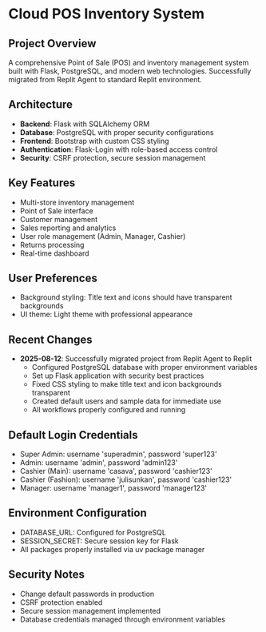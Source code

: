 # Cloud POS Inventory System

## Project Overview
A comprehensive Point of Sale (POS) and inventory management system built with Flask, PostgreSQL, and modern web technologies. Successfully migrated from Replit Agent to standard Replit environment.

## Architecture
- **Backend**: Flask with SQLAlchemy ORM
- **Database**: PostgreSQL with proper security configurations
- **Frontend**: Bootstrap with custom CSS styling
- **Authentication**: Flask-Login with role-based access control
- **Security**: CSRF protection, secure session management

## Key Features
- Multi-store inventory management
- Point of Sale interface
- Customer management
- Sales reporting and analytics
- User role management (Admin, Manager, Cashier)
- Returns processing
- Real-time dashboard

## User Preferences
- Background styling: Title text and icons should have transparent backgrounds
- UI theme: Light theme with professional appearance

## Recent Changes
- **2025-08-12**: Successfully migrated project from Replit Agent to Replit
  - Configured PostgreSQL database with proper environment variables
  - Set up Flask application with security best practices
  - Fixed CSS styling to make title text and icon backgrounds transparent
  - Created default users and sample data for immediate use
  - All workflows properly configured and running

## Default Login Credentials
- Super Admin: username 'superadmin', password 'super123'
- Admin: username 'admin', password 'admin123'
- Cashier (Main): username 'casava', password 'cashier123'
- Cashier (Fashion): username 'julisunkan', password 'cashier123'
- Manager: username 'manager1', password 'manager123'

## Environment Configuration
- DATABASE_URL: Configured for PostgreSQL
- SESSION_SECRET: Secure session key for Flask
- All packages properly installed via uv package manager

## Security Notes
- Change default passwords in production
- CSRF protection enabled
- Secure session management implemented
- Database credentials managed through environment variables